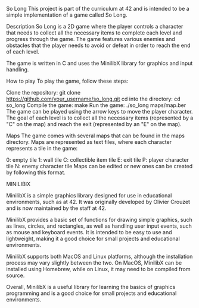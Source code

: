 So Long
This project is part of the curriculum at 42 and is intended to be a simple implementation of a game called So Long.

Description
So Long is a 2D game where the player controls a character that needs to collect all the necessary items to complete each level and progress through the game. The game features various enemies and obstacles that the player needs to avoid or defeat in order to reach the end of each level.

The game is written in C and uses the MinilibX library for graphics and input handling.

How to play
To play the game, follow these steps:

Clone the repository: git clone https://github.com/your_username/so_long.git
cd into the directory: cd so_long
Compile the game: make
Run the game: ./so_long maps/map.ber
The game can be played using the arrow keys to move the player character. The goal of each level is to collect all the necessary items (represented by a "C" on the map) and reach the exit (represented by an "E" on the map).

Maps
The game comes with several maps that can be found in the maps directory. Maps are represented as text files, where each character represents a tile in the game:

0: empty tile
1: wall tile
C: collectible item tile
E: exit tile
P: player character tile
N: enemy character tile
Maps can be edited or new ones can be created by following this format.

MINILIBIX 

MinilibX is a simple graphics library designed for use in educational environments, such as at 42. It was originally developed by Olivier Crouzet and is now maintained by the staff at 42.

MinilibX provides a basic set of functions for drawing simple graphics, such as lines, circles, and rectangles, as well as handling user input events, such as mouse and keyboard events. It is intended to be easy to use and lightweight, making it a good choice for small projects and educational environments.

MinilibX supports both MacOS and Linux platforms, although the installation process may vary slightly between the two. On MacOS, MinilibX can be installed using Homebrew, while on Linux, it may need to be compiled from source.

Overall, MinilibX is a useful library for learning the basics of graphics programming and is a good choice for small projects and educational environments.
